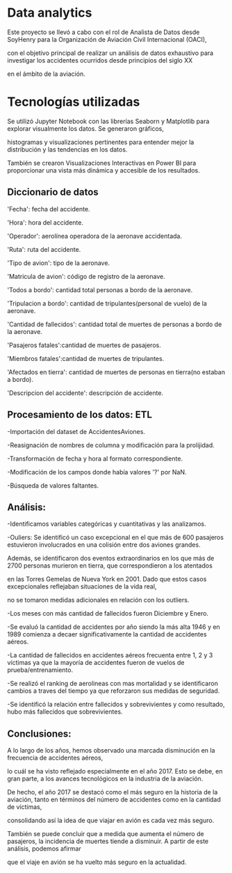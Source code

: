 #  Data analytics

Este proyecto se llevó a cabo con el rol de Analista de Datos desde SoyHenry para la Organización de Aviación Civil Internacional (OACI),

con el objetivo principal de realizar un análisis de datos exhaustivo para investigar los accidentes ocurridos desde principios del siglo XX 

en el ámbito de la aviación.

#  Tecnologías utilizadas

Se utilizó Jupyter Notebook con las librerías Seaborn y Matplotlib para explorar visualmente los datos. Se generaron gráficos, 

histogramas y visualizaciones pertinentes para entender mejor la distribución y las tendencias en los datos.

También se crearon Visualizaciones Interactivas en Power BI para proporcionar una vista más dinámica y accesible de los resultados.

## Diccionario de datos

'Fecha': fecha del accidente.

'Hora': hora del accidente.

'Operador': aerolínea operadora de la aeronave accidentada.

'Ruta': ruta del accidente.

'Tipo de avion': tipo de la aeronave.

'Matricula de avion': código de registro de la aeronave.

'Todos a bordo': cantidad total personas a bordo de la aeronave.

'Tripulacion a bordo': cantidad de tripulantes(personal de vuelo) de la aeronave.

'Cantidad de fallecidos': cantidad total de muertes de personas a bordo de la aeronave.

'Pasajeros fatales':cantidad de muertes de pasajeros.

'Miembros fatales':cantidad de muertes de tripulantes.

'Afectados en tierra': cantidad de muertes de personas en tierra(no estaban a bordo).

'Descripcion del accidente': descripción de accidente.


## Procesamiento de los datos: ETL


-Importación del dataset de AccidentesAviones.

-Reasignación de nombres de columna y modificación para la prolijidad.

-Transformación de fecha y hora al formato correspondiente.

-Modificación de los campos donde había valores '?' por NaN.

-Búsqueda de valores faltantes.


## Análisis:


-Identificamos variables categóricas y cuantitativas y las analizamos.

-Ouliers: Se identificó un caso excepcional en el que más de 600 pasajeros estuvieron involucrados en una colisión entre dos aviones grandes. 

Además, se identificaron dos eventos extraordinarios en los que más de 2700 personas murieron en tierra, que correspondieron a los atentados

en las Torres Gemelas de Nueva York en 2001. Dado que estos casos excepcionales reflejaban situaciones de la vida real, 

no se tomaron medidas adicionales en relación con los outliers.
          
-Los meses con más cantidad de fallecidos fueron Diciembre y Enero.

-Se evaluó la cantidad de accidentes por año siendo la más alta 1946 y en 1989 comienza a decaer significativamente la cantidad de accidentes aéreos.

-La cantidad de fallecidos en accidentes aéreos frecuenta entre 1, 2 y 3 víctimas ya que la mayoría de accidentes fueron de vuelos de prueba/entrenamiento.

-Se realizó el ranking de aerolineas con mas mortalidad y se identificaron cambios a traves del tiempo ya que reforzaron sus medidas de seguridad.

-Se identificó la relación entre fallecidos y sobrevivientes y como resultado, hubo más fallecidos que sobrevivientes.


 ## Conclusiones:

 
  A lo largo de los años, hemos observado una marcada disminución en la frecuencia de accidentes aéreos, 
  
  lo cuál se ha visto reflejado especialmente en el año 2017. Esto se debe, en gran parte, a los avances tecnológicos en la industria de la aviación.
  
  De hecho, el año 2017 se destacó como el más seguro en la historia de la aviación, tanto en términos del número de accidentes como en la cantidad de víctimas,
  
  consolidando así la idea de que viajar en avión es cada vez más seguro.
  
  También se puede concluir que a medida que aumenta el número de pasajeros, la incidencia de muertes tiende a disminuir. A partir de este análisis, podemos afirmar 
  
  que el viaje en avión se ha vuelto más seguro en la actualidad.
